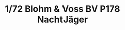 ---
layout: product
title: "1/72 Blohm & Voss BV P178 NachtJäger"
price: "TBA" 
desc: "Maketa"
img_path: "/assets/img/BRNC7005.webp"
brand: "Bronco"
available: false
special_offer: false
new: false
soon: false
cat: "010000"
subcat: "015800"
subsubcat: "0N/A"
sifra: "BRNC7005"
popular: false
spec: false
---
